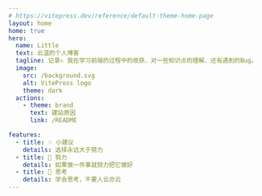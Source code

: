 ```yaml
---
# https://vitepress.dev/reference/default-theme-home-page
layout: home
home: true
hero:
  name: Little
  text: 云温的个人博客
  tagline: 记录✍️ 我在学习前端的过程中的收获、对一些知识点的理解、还有遇到的Bug。
  image:
    src: /background.svg
    alt: VitePress logo
    theme: dark
  actions:
    - theme: brand
      text: 建站原因
      link: /README

features:
  - title: 💡 小建议
    details: 选择永远大于努力
  - title: 🧗 努力
    details: 如果做一件事就努力把它做好
  - title: 🤔 思考
    details: 学会思考，不要人云亦云
---
```

